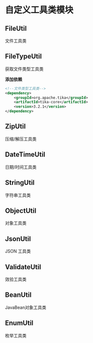 # 自定义工具类模块

## FileUtil

文件工具类



## FileTypeUtil

获取文件类型工具类

**添加依赖**

```xml
<!--文件类型工具类-->
<dependency>
    <groupId>org.apache.tika</groupId>
    <artifactId>tika-core</artifactId>
    <version>3.2.1</version>
</dependency>
```



## ZipUtil

压缩/解压工具类



## DateTimeUtil

日期/时间工具类



## StringUtil

字符串工具类



## ObjectUtil

对象工具类



## JsonUtil 

JSON 工具类



## ValidateUtil

效验工具类



## BeanUtil

JavaBean对象工具类

## EnumUtil

枚举工具类
